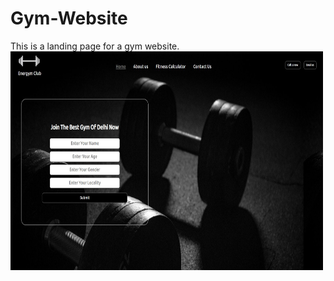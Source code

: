 # Gym-Website
This is a landing page for a gym website.
<img src="img\snap.JPG" width="500px" height="350px">